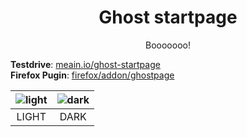 <h1 align="center">Ghost startpage</h1>
<p align="center">Booooooo!</p>

**Testdrive**: [meain.io/ghost-startpage](https://meain.io/ghost-startpage)  
**Firefox Pugin**: [firefox/addon/ghostpage](https://addons.mozilla.org/en-US/firefox/addon/ghostpage/)

| ![light](https://i.imgur.com/eKQFuWn.png) | ![dark](https://i.imgur.com/m9tMw67.png) |
| :---------------------------------------: | :--------------------------------------: |
|                   LIGHT                   |                   DARK                   |

